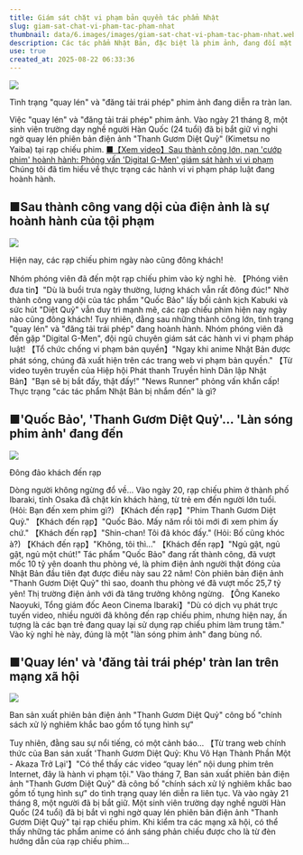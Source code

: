```yaml
---
title: Giám sát chặt vi phạm bản quyền tác phẩm Nhật
slug: giam-sat-chat-vi-pham-tac-pham-nhat
thumbnail: data/6.images/images/giam-sat-chat-vi-pham-tac-pham-nhat.webp
description: Các tác phẩm Nhật Bản, đặc biệt là phim ảnh, đang đối mặt với tình trạng quay lén và đăng tải trái phép tràn lan gây thiệt hại lớn. Đội 'Digital G-Men' được thành lập để giám sát chặt chẽ hành vi vi phạm này.
use: true
created_at: 2025-08-22 06:33:36
---
```


![](/images/20250822-90021565-kantelev-000-1-view.webp)

Tình trạng "quay lén" và "đăng tải trái phép" phim ảnh đang diễn ra tràn lan.

Việc "quay lén" và "đăng tải trái phép" phim ảnh.
Vào ngày 21 tháng 8, một sinh viên trường dạy nghề người Hàn Quốc (24 tuổi) đã bị bắt giữ vì nghi ngờ quay lén phiên bản điện ảnh "Thanh Gươm Diệt Quỷ" (Kimetsu no Yaiba) tại rạp chiếu phim.
[■【Xem video】Sau thành công lớn, nạn 'cướp phim' hoành hành: Phỏng vấn 'Digital G-Men' giám sát hành vi vi phạm](https://youtu.be/niM2rOyWWHU)
Chúng tôi đã tìm hiểu về thực trạng các hành vi vi phạm pháp luật đang hoành hành.

## ■Sau thành công vang dội của điện ảnh là sự hoành hành của tội phạm

![](/images/20250822-90021565-kantelev-001-1-view.webp)

Hiện nay, các rạp chiếu phim ngày nào cũng đông khách!

Nhóm phóng viên đã đến một rạp chiếu phim vào kỳ nghỉ hè.
【Phóng viên đưa tin】"Dù là buổi trưa ngày thường, lượng khách vẫn rất đông đúc!"
Nhờ thành công vang dội của tác phẩm "Quốc Bảo" lấy bối cảnh kịch Kabuki và sức hút "Diệt Quỷ" vẫn duy trì mạnh mẽ, các rạp chiếu phim hiện nay ngày nào cũng đông khách!
Tuy nhiên, đằng sau những thành công lớn, tình trạng "quay lén" và "đăng tải trái phép" đang hoành hành.
Nhóm phóng viên đã đến gặp "Digital G-Men", đội ngũ chuyên giám sát các hành vi vi phạm pháp luật!
【Tổ chức chống vi phạm bản quyền】"Ngay khi anime Nhật Bản được phát sóng, chúng đã xuất hiện trên các trang web vi phạm bản quyền."
【Từ video tuyên truyền của Hiệp hội Phát thanh Truyền hình Dân lập Nhật Bản】"Bạn sẽ bị bắt đấy, thật đấy!"
"News Runner" phỏng vấn khẩn cấp! Thực trạng "các tác phẩm Nhật Bản bị nhắm đến" là gì?

## ■'Quốc Bảo', 'Thanh Gươm Diệt Quỷ'... 'Làn sóng phim ảnh' đang đến

![](/images/20250822-90021565-kantelev-002-1-view.webp)

Đông đảo khách đến rạp

Dòng người không ngừng đổ về...
Vào ngày 20, rạp chiếu phim ở thành phố Ibaraki, tỉnh Osaka đã chật kín khách hàng, từ trẻ em đến người lớn tuổi.
(Hỏi: Bạn đến xem phim gì?)
【Khách đến rạp】"Phim Thanh Gươm Diệt Quỷ."
【Khách đến rạp】"Quốc Bảo. Mấy năm rồi tôi mới đi xem phim ấy chứ."
【Khách đến rạp】"Shin-chan! Tôi đã khóc đấy."
(Hỏi: Bố cũng khóc à?)
【Khách đến rạp】"Không, tôi thì..."
【Khách đến rạp】"Ngủ gật, ngủ gật, ngủ một chút!"
Tác phẩm "Quốc Bảo" đang rất thành công, đã vượt mốc 10 tỷ yên doanh thu phòng vé, là phim điện ảnh người thật đóng của Nhật Bản đầu tiên đạt được điều này sau 22 năm!
Còn phiên bản điện ảnh "Thanh Gươm Diệt Quỷ" thì sao, doanh thu phòng vé đã vượt mốc 25,7 tỷ yên!
Thị trường điện ảnh với đà tăng trưởng không ngừng.
【Ông Kaneko Naoyuki, Tổng giám đốc Aeon Cinema Ibaraki】"Dù có dịch vụ phát trực tuyến video, nhiều người đã không đến rạp chiếu phim, nhưng hiện nay, ấn tượng là các bạn trẻ đang quay lại sử dụng rạp chiếu phim làm trung tâm."
Vào kỳ nghỉ hè này, đúng là một "làn sóng phim ảnh" đang bùng nổ.

## ■'Quay lén' và 'đăng tải trái phép' tràn lan trên mạng xã hội

![](/images/20250822-90021565-kantelev-003-1-view.webp)

Ban sản xuất phiên bản điện ảnh "Thanh Gươm Diệt Quỷ" công bố "chính sách xử lý nghiêm khắc bao gồm tố tụng hình sự"

Tuy nhiên, đằng sau sự nổi tiếng, có một cảnh báo...
【Từ trang web chính thức của Ban sản xuất 'Thanh Gươm Diệt Quỷ: Khu Vô Hạn Thành Phần Một - Akaza Trở Lại'】"Có thể thấy các video “quay lén” nội dung phim trên Internet, đây là hành vi phạm tội."
Vào tháng 7, Ban sản xuất phiên bản điện ảnh "Thanh Gươm Diệt Quỷ" đã công bố "chính sách xử lý nghiêm khắc bao gồm tố tụng hình sự" do tình trạng quay lén diễn ra liên tục.
Và vào ngày 21 tháng 8, một người đã bị bắt giữ.
Một sinh viên trường dạy nghề người Hàn Quốc (24 tuổi) đã bị bắt vì nghi ngờ quay lén phiên bản điện ảnh "Thanh Gươm Diệt Quỷ" tại rạp chiếu phim.
Khi kiểm tra các mạng xã hội, có thể thấy những tác phẩm anime có ánh sáng phản chiếu được cho là từ đèn hướng dẫn của rạp chiếu phim...